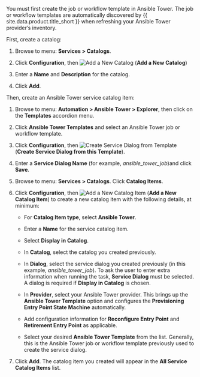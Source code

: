 <div class="important">

You must first create the job or workflow template in Ansible Tower. The job or workflow templates
are automatically discovered by {{ site.data.product.title_short }} when refreshing your Ansible
Tower provider’s inventory.

</div>

First, create a catalog:

1. Browse to menu: **Services > Catalogs**.

2.  Click **Configuration**, then ![Add a New Catalog](../images/1862.png) (**Add a New Catalog**)

3.  Enter a **Name** and **Description** for the catalog.

4.  Click **Add**.

Then, create an Ansible Tower service catalog item:

1.  Browse to menu: **Automation > Ansible Tower > Explorer**, then click on the **Templates**
    accordion menu.

2.  Click **Ansible Tower Templates** and select an Ansible Tower job or workflow template.

3.  Click **Configuration**, then
    ![Create Service Dialog from Template](../images/1862.png) (**Create Service Dialog from this Template**).

4.  Enter a **Service Dialog Name** (for example, *ansible\_tower\_job*)and click **Save**.

5.  Browse to menu: **Services > Catalogs**. Click **Catalog Items**.

6.  Click **Configuration**, then
    ![Add a New Catalog Item](../images/1862.png) (**Add a New Catalog Item**) to create a new
    catalog item with the following details, at minimum:

      - For **Catalog Item type**, select **Ansible Tower**.

      - Enter a **Name** for the service catalog item.

      - Select **Display in Catalog**.

      - In **Catalog**, select the catalog you created previously.

      - In **Dialog**, select the service dialog you created previously (in this example,
        *ansible\_tower\_job*). To ask the user to enter extra information when running the task,
        **Service Dialog** must be selected. A dialog is required if **Display in Catalog** is
        chosen.

      - In **Provider**, select your Ansible Tower provider. This brings up the
        **Ansible Tower Template** option and configures the
        **Provisioning Entry Point State Machine** automatically.

      - Add configuration information for **Reconfigure Entry Point** and
        **Retirement Entry Point** as applicable.

      - Select your desired **Ansible Tower Template** from the list. Generally, this is the
        Ansible Tower job or workflow template previously used to create the service dialog.

7.  Click **Add**. The catalog item you created will appear in the **All Service Catalog Items**
    list.
